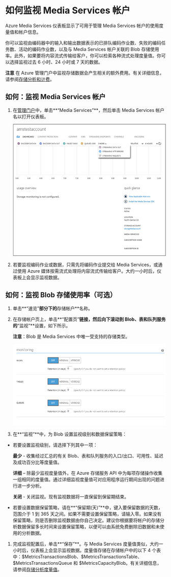 <properties linkid="manage-services-mediaservices-monitor-a-media-services-account" urlDisplayName="How to monitor" pageTitle="Monitor a Media Services Account - Azure" metaKeywords="" description="Describes how to configure monitoring for your Media Services account in Azure." metaCanonical="" services="media-services" documentationCenter="" title="How to Monitor a Media Services Account" authors="migree" solutions="" manager="" editor="" />
<tags ms.service="media-services"
    ms.date="02/05/2015"
    wacn.date="04/11/2015"
    />

如何监视 Media Services 帐户
============================

Azure Media Services 仪表板显示了可用于管理 Media Services 帐户的使用度量值和帐户信息。

你可以监视由编码器中的输入和输出数据表示的已排队编码作业数、失败的编码任务数、活动的编码作业数，以及与 Media Services 帐户关联的 Blob 存储使用率。此外，如果要将内容流式传输给客户，你可以检索各种流式处理度量值。你可以选择监视过去 6 小时、24 小时或 7 天的数据。

**注意** 在 Azure 管理门户中监视存储数据会产生相关的额外费用。有关详细信息，请参阅[存储分析和计费](http://go.microsoft.com/fwlink/?LinkId=256667)。

如何：监视 Media Services 帐户
------------------------------

1.  在[管理门户](http://go.microsoft.com/fwlink/?LinkID=256666)中，单击**“Media Services”**，然后单击 Media Services 帐户名以打开仪表板。

    ![MediaServices\_Dashboard](./media/media-services-monitor-services-account/media-services-dashboard.png)

2.  若要监视编码作业或数据，只需先将编码作业提交给 Media Services，或通过使用 Azure 媒体按需流式处理将内容流式传输给客户。大约一小时后，仪表板上会显示监视数据。

如何：监视 Blob 存储使用率（可选）
----------------------------------

1.  单击**“速览”**部分下的**存储帐户**名称。
2.  在存储帐户页上，单击**“配置页”**链接，然后向下滚动到 Blob、表和队列服务的**“监视”**设置，如下所示。

    **注意**：Blob 是 Media Services 中唯一受支持的存储类型。

    ![StorageOptions](./media/media-services-monitor-services-account/storagemonitoringoptions_scoped.png)

3.  在**“监视”**中，为 Blob 设置监视级别和数据保留策略：

-   若要设置监视级别，请选择下列其中一项：

    **最少** - 收集经过汇总的有关 Blob、表和队列服务的入口/出口、可用性、延迟及成功百分比等度量值。

    **详细** – 除最少监视度量值外，在 Azure 存储服务 API 中为每项存储操作收集一组相同的度量值。通过详细监视度量值可对应用程序运行期间出现的问题进行进一步分析。

    **关闭** - 关闭监视。现有监视数据将一直保留到保留期结束。

-   若要设置数据保留策略，请在**“保留期(天)”**中，键入要保留数据的天数，范围介于 1 到 365 天之间。如果不需要设置保留策略，请输入零。如果没有保留策略，则是否删除监视数据由你自己决定。建议你根据要将帐户的存储分析数据保留多长时间来设置保留策略，以便可以由系统免费删除旧数据和未使用的分析数据。

1.  完成监视配置后，单击**“保存”**。与 Media Services 度量值类似，大约一小时后，仪表板上会显示监视数据。度量值存储在存储帐户中的以下 4 个表中：\$MetricsTransactionsBlob、\$MetricsTransactionsTable、\$MetricsTransactionsQueue 和 \$MetricsCapacityBlob。有关详细信息，请参阅[存储分析度量值](http://go.microsoft.com/fwlink/?LinkId=256668)。

